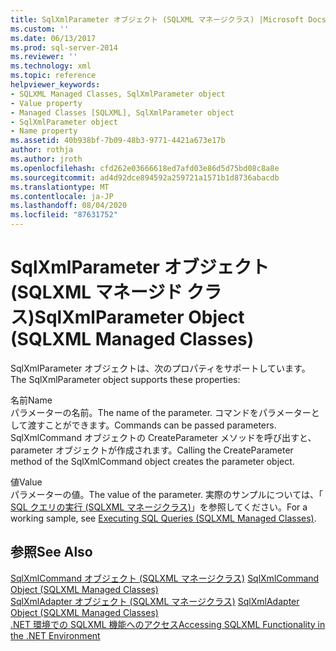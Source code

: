 ```yaml
---
title: SqlXmlParameter オブジェクト (SQLXML マネージクラス) |Microsoft Docs
ms.custom: ''
ms.date: 06/13/2017
ms.prod: sql-server-2014
ms.reviewer: ''
ms.technology: xml
ms.topic: reference
helpviewer_keywords:
- SQLXML Managed Classes, SqlXmlParameter object
- Value property
- Managed Classes [SQLXML], SqlXmlParameter object
- SqlXmlParameter object
- Name property
ms.assetid: 40b938bf-7b09-48b3-9771-4421a673e17b
author: rothja
ms.author: jroth
ms.openlocfilehash: cfd262e03666618ed7afd03e86d5d75bd08c8a8e
ms.sourcegitcommit: ad4d92dce894592a259721a1571b1d8736abacdb
ms.translationtype: MT
ms.contentlocale: ja-JP
ms.lasthandoff: 08/04/2020
ms.locfileid: "87631752"
---
```

# <a name="sqlxmlparameter-object-sqlxml-managed-classes"></a><span data-ttu-id="cc099-102">SqlXmlParameter オブジェクト (SQLXML マネージド クラス)</span><span class="sxs-lookup"><span data-stu-id="cc099-102">SqlXmlParameter Object (SQLXML Managed Classes)</span></span>
  <span data-ttu-id="cc099-103">SqlXmlParameter オブジェクトは、次のプロパティをサポートしています。</span><span class="sxs-lookup"><span data-stu-id="cc099-103">The SqlXmlParameter object supports these properties:</span></span>  
  
 <span data-ttu-id="cc099-104">名前</span><span class="sxs-lookup"><span data-stu-id="cc099-104">Name</span></span>  
 <span data-ttu-id="cc099-105">パラメーターの名前。</span><span class="sxs-lookup"><span data-stu-id="cc099-105">The name of the parameter.</span></span> <span data-ttu-id="cc099-106">コマンドをパラメーターとして渡すことができます。</span><span class="sxs-lookup"><span data-stu-id="cc099-106">Commands can be passed parameters.</span></span> <span data-ttu-id="cc099-107">SqlXmlCommand オブジェクトの CreateParameter メソッドを呼び出すと、parameter オブジェクトが作成されます。</span><span class="sxs-lookup"><span data-stu-id="cc099-107">Calling the CreateParameter method of the SqlXmlCommand object creates the parameter object.</span></span>  
  
 <span data-ttu-id="cc099-108">値</span><span class="sxs-lookup"><span data-stu-id="cc099-108">Value</span></span>  
 <span data-ttu-id="cc099-109">パラメーターの値。</span><span class="sxs-lookup"><span data-stu-id="cc099-109">The value of the parameter.</span></span> <span data-ttu-id="cc099-110">実際のサンプルについては、「 [SQL クエリの実行 &#40;SQLXML マネージクラス&#41;](sqlxml-4-0-net-framework-support-managed-classes.md)」を参照してください。</span><span class="sxs-lookup"><span data-stu-id="cc099-110">For a working sample, see [Executing SQL Queries &#40;SQLXML Managed Classes&#41;](sqlxml-4-0-net-framework-support-managed-classes.md).</span></span>  
  
## <a name="see-also"></a><span data-ttu-id="cc099-111">参照</span><span class="sxs-lookup"><span data-stu-id="cc099-111">See Also</span></span>  
 <span data-ttu-id="cc099-112">[SqlXmlCommand オブジェクト &#40;SQLXML マネージクラス&#41;](sqlxml-managed-classes-sqlxmlcommand-object.md) </span><span class="sxs-lookup"><span data-stu-id="cc099-112">[SqlXmlCommand Object &#40;SQLXML Managed Classes&#41;](sqlxml-managed-classes-sqlxmlcommand-object.md) </span></span>  
 <span data-ttu-id="cc099-113">[SqlXmlAdapter オブジェクト &#40;SQLXML マネージクラス&#41;](sqlxml-managed-classes-sqlxmladapter-object.md) </span><span class="sxs-lookup"><span data-stu-id="cc099-113">[SqlXmlAdapter Object &#40;SQLXML Managed Classes&#41;](sqlxml-managed-classes-sqlxmladapter-object.md) </span></span>  
 [<span data-ttu-id="cc099-114">.NET 環境での SQLXML 機能へのアクセス</span><span class="sxs-lookup"><span data-stu-id="cc099-114">Accessing SQLXML Functionality in the .NET Environment</span></span>](accessing-sqlxml-functionality-in-the-net-environment.md)  
  
  

